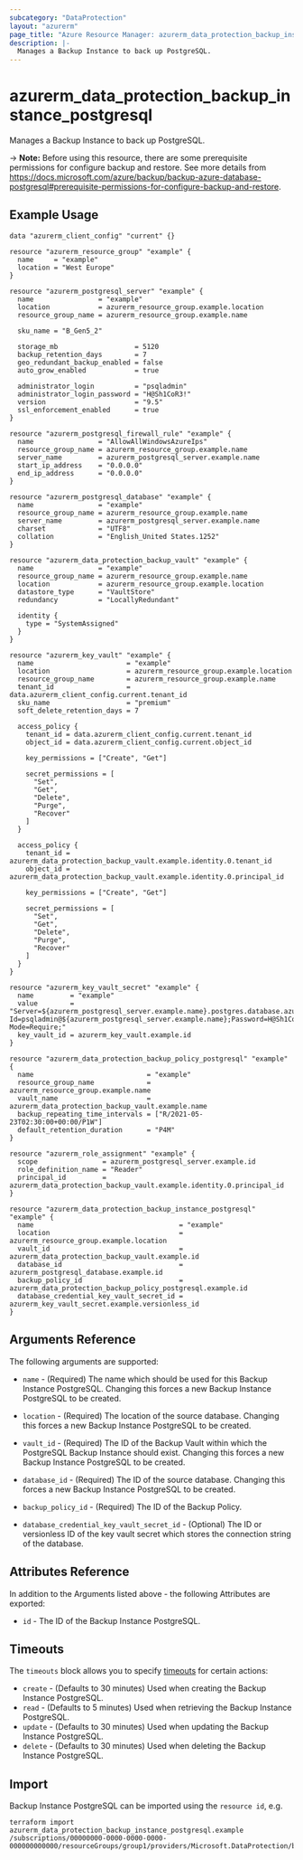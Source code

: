 ```yaml
---
subcategory: "DataProtection"
layout: "azurerm"
page_title: "Azure Resource Manager: azurerm_data_protection_backup_instance_postgresql"
description: |-
  Manages a Backup Instance to back up PostgreSQL.
---
```


# azurerm_data_protection_backup_instance_postgresql

Manages a Backup Instance to back up PostgreSQL.

-> **Note:** Before using this resource, there are some prerequisite permissions for configure backup and restore. See more details from <https://docs.microsoft.com/azure/backup/backup-azure-database-postgresql#prerequisite-permissions-for-configure-backup-and-restore>.

## Example Usage

```hcl
data "azurerm_client_config" "current" {}

resource "azurerm_resource_group" "example" {
  name     = "example"
  location = "West Europe"
}

resource "azurerm_postgresql_server" "example" {
  name                = "example"
  location            = azurerm_resource_group.example.location
  resource_group_name = azurerm_resource_group.example.name

  sku_name = "B_Gen5_2"

  storage_mb                   = 5120
  backup_retention_days        = 7
  geo_redundant_backup_enabled = false
  auto_grow_enabled            = true

  administrator_login          = "psqladmin"
  administrator_login_password = "H@Sh1CoR3!"
  version                      = "9.5"
  ssl_enforcement_enabled      = true
}

resource "azurerm_postgresql_firewall_rule" "example" {
  name                = "AllowAllWindowsAzureIps"
  resource_group_name = azurerm_resource_group.example.name
  server_name         = azurerm_postgresql_server.example.name
  start_ip_address    = "0.0.0.0"
  end_ip_address      = "0.0.0.0"
}

resource "azurerm_postgresql_database" "example" {
  name                = "example"
  resource_group_name = azurerm_resource_group.example.name
  server_name         = azurerm_postgresql_server.example.name
  charset             = "UTF8"
  collation           = "English_United States.1252"
}

resource "azurerm_data_protection_backup_vault" "example" {
  name                = "example"
  resource_group_name = azurerm_resource_group.example.name
  location            = azurerm_resource_group.example.location
  datastore_type      = "VaultStore"
  redundancy          = "LocallyRedundant"

  identity {
    type = "SystemAssigned"
  }
}

resource "azurerm_key_vault" "example" {
  name                       = "example"
  location                   = azurerm_resource_group.example.location
  resource_group_name        = azurerm_resource_group.example.name
  tenant_id                  = data.azurerm_client_config.current.tenant_id
  sku_name                   = "premium"
  soft_delete_retention_days = 7

  access_policy {
    tenant_id = data.azurerm_client_config.current.tenant_id
    object_id = data.azurerm_client_config.current.object_id

    key_permissions = ["Create", "Get"]

    secret_permissions = [
      "Set",
      "Get",
      "Delete",
      "Purge",
      "Recover"
    ]
  }

  access_policy {
    tenant_id = azurerm_data_protection_backup_vault.example.identity.0.tenant_id
    object_id = azurerm_data_protection_backup_vault.example.identity.0.principal_id

    key_permissions = ["Create", "Get"]

    secret_permissions = [
      "Set",
      "Get",
      "Delete",
      "Purge",
      "Recover"
    ]
  }
}

resource "azurerm_key_vault_secret" "example" {
  name         = "example"
  value        = "Server=${azurerm_postgresql_server.example.name}.postgres.database.azure.com;Database=${azurerm_postgresql_database.example.name};Port=5432;User Id=psqladmin@${azurerm_postgresql_server.example.name};Password=H@Sh1CoR3!;Ssl Mode=Require;"
  key_vault_id = azurerm_key_vault.example.id
}

resource "azurerm_data_protection_backup_policy_postgresql" "example" {
  name                            = "example"
  resource_group_name             = azurerm_resource_group.example.name
  vault_name                      = azurerm_data_protection_backup_vault.example.name
  backup_repeating_time_intervals = ["R/2021-05-23T02:30:00+00:00/P1W"]
  default_retention_duration      = "P4M"
}

resource "azurerm_role_assignment" "example" {
  scope                = azurerm_postgresql_server.example.id
  role_definition_name = "Reader"
  principal_id         = azurerm_data_protection_backup_vault.example.identity.0.principal_id
}

resource "azurerm_data_protection_backup_instance_postgresql" "example" {
  name                                    = "example"
  location                                = azurerm_resource_group.example.location
  vault_id                                = azurerm_data_protection_backup_vault.example.id
  database_id                             = azurerm_postgresql_database.example.id
  backup_policy_id                        = azurerm_data_protection_backup_policy_postgresql.example.id
  database_credential_key_vault_secret_id = azurerm_key_vault_secret.example.versionless_id
}
```

## Arguments Reference

The following arguments are supported:

* `name` - (Required) The name which should be used for this Backup Instance PostgreSQL. Changing this forces a new Backup Instance PostgreSQL to be created.

* `location` - (Required) The location of the source database. Changing this forces a new Backup Instance PostgreSQL to be created.

* `vault_id` - (Required) The ID of the Backup Vault within which the PostgreSQL Backup Instance should exist. Changing this forces a new Backup Instance PostgreSQL to be created.

* `database_id` - (Required) The ID of the source database. Changing this forces a new Backup Instance PostgreSQL to be created.

* `backup_policy_id` - (Required) The ID of the Backup Policy.

* `database_credential_key_vault_secret_id` - (Optional) The ID or versionless ID of the key vault secret which stores the connection string of the database.

## Attributes Reference

In addition to the Arguments listed above - the following Attributes are exported:

* `id` - The ID of the Backup Instance PostgreSQL.

## Timeouts

The `timeouts` block allows you to specify [timeouts](https://www.terraform.io/language/resources/syntax#operation-timeouts) for certain actions:

* `create` - (Defaults to 30 minutes) Used when creating the Backup Instance PostgreSQL.
* `read` - (Defaults to 5 minutes) Used when retrieving the Backup Instance PostgreSQL.
* `update` - (Defaults to 30 minutes) Used when updating the Backup Instance PostgreSQL.
* `delete` - (Defaults to 30 minutes) Used when deleting the Backup Instance PostgreSQL.

## Import

Backup Instance PostgreSQL can be imported using the `resource id`, e.g.

```shell
terraform import azurerm_data_protection_backup_instance_postgresql.example /subscriptions/00000000-0000-0000-0000-000000000000/resourceGroups/group1/providers/Microsoft.DataProtection/backupVaults/vault1/backupInstances/backupInstance1
```
